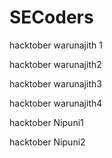 # SECoders
hacktober warunajith 1

hacktober warunajith2

hacktober warunajith3

hacktober warunajith4

hacktober Nipuni1

hacktober Nipuni2